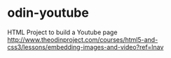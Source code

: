 # odin-youtube

HTML Project to build a Youtube page http://www.theodinproject.com/courses/html5-and-css3/lessons/embedding-images-and-video?ref=lnav